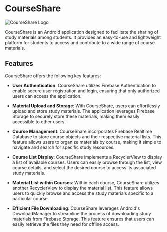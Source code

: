 # CourseShare

![CourseShare Logo](https://i.imgur.com/d7Aiyrs.png)

CourseShare is an Android application designed to facilitate the sharing of study materials among students. It provides an easy-to-use and lightweight platform for students to access and contribute to a wide range of course materials.

## Features

CourseShare offers the following key features:

- **User Authentication**: CourseShare utilizes Firebase Authentication to enable secure user registration and login, ensuring that only authorized users can access the application.

- **Material Upload and Storage**: With CourseShare, users can effortlessly upload and store study materials. The application leverages Firebase Storage to securely store these materials, making them easily accessible to other users.

- **Course Management**: CourseShare incorporates Firebase Realtime Database to store course objects and their respective material lists. This feature allows users to organize materials by course, making it simple to navigate and search for specific study resources.

- **Course List Display**: CourseShare implements a RecyclerView to display a list of available courses. Users can easily browse through the list, view course details, and select the desired course to access its associated study materials.

- **Material List within Courses**: Within each course, CourseShare utilizes another RecyclerView to display the material list. This feature allows users to quickly browse and access the study materials specific to a particular course.

- **Efficient File Downloading**: CourseShare leverages Android's DownloadManager to streamline the process of downloading study materials from Firebase Storage. This feature ensures that users can easily retrieve the files they need for offline access.
